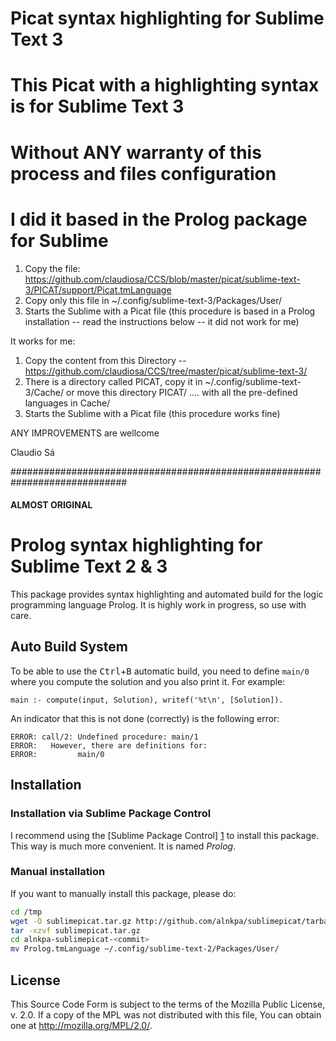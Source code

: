 # Picat syntax highlighting for Sublime Text 3 #
# This Picat with a highlighting syntax is for Sublime Text 3
# Without ANY warranty of this process and files configuration
# I did it based in the Prolog package for Sublime

1. Copy the file: https://github.com/claudiosa/CCS/blob/master/picat/sublime-text-3/PICAT/support/Picat.tmLanguage
2. Copy only this file in ~/.config/sublime-text-3/Packages/User/
3. Starts the Sublime with a Picat file
(this procedure is based in a Prolog installation -- read the instructions below -- it did not work for me)

It  works for me:

1. Copy the content from this Directory -- https://github.com/claudiosa/CCS/tree/master/picat/sublime-text-3/
2. There is a directory called PICAT, copy it  in  ~/.config/sublime-text-3/Cache/
   or move  this directory PICAT/ ....  with all the pre-defined languages in Cache/
3. Starts the Sublime with a Picat file
   (this procedure works fine)

ANY IMPROVEMENTS are wellcome 

Claudio Sá


#############################################################################
#### ALMOST ORIGINAL


# Prolog syntax highlighting for Sublime Text 2 & 3 #

This package provides syntax highlighting and automated build for the logic
programming language Prolog. It is highly work in progress, so use with care.

## Auto Build System ##
To be able to use the <kbd>Ctrl</kbd>+<kbd>B</kbd> automatic build, you need to define `main/0`
where you compute the solution and you also print it. For example:

```picat
main :- compute(input, Solution), writef('%t\n', [Solution]).
```

An indicator that this is not done (correctly) is the following error:

```
ERROR: call/2: Undefined procedure: main/1
ERROR:   However, there are definitions for:
ERROR:         main/0
```

## Installation ##

### Installation via Sublime Package Control ###

I recommend using the [Sublime Package Control] [1] to install this package. 
This way is much more convenient. It is named *Prolog*.

[1]: http://wbond.net/sublime_packages/package_control

### Manual installation ###

If you want to manually install this package, please do:

```sh
cd /tmp
wget -O sublimepicat.tar.gz http://github.com/alnkpa/sublimepicat/tarball/master
tar -xzvf sublimepicat.tar.gz
cd alnkpa-sublimepicat-<commit>
mv Prolog.tmLanguage ~/.config/sublime-text-2/Packages/User/
```

## License ##

This Source Code Form is subject to the terms of the Mozilla Public
License, v. 2.0. If a copy of the MPL was not distributed with this
file, You can obtain one at <http://mozilla.org/MPL/2.0/>.
